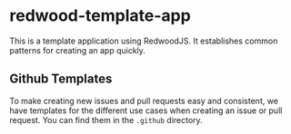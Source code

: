 # redwood-template-app

This is a template application using RedwoodJS. It establishes common patterns for creating an app quickly.

## Github Templates

To make creating new issues and pull requests easy and consistent, we have templates for the different use cases when creating an issue or pull request. You can find them in the `.github` directory.
